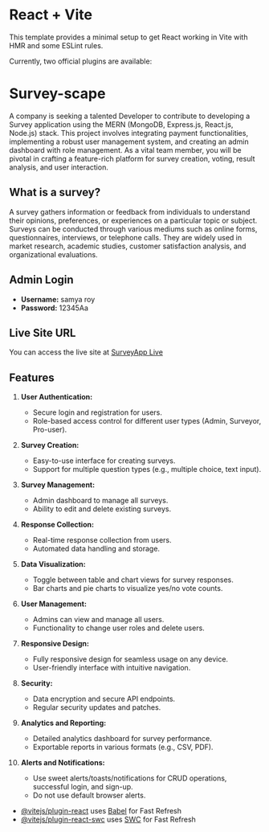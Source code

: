 # React + Vite

This template provides a minimal setup to get React working in Vite with HMR and some ESLint rules.

Currently, two official plugins are available:


# Survey-scape


A company is seeking a talented Developer to contribute to developing a Survey application using the MERN (MongoDB, Express.js, React.js, Node.js) stack. This project involves integrating payment functionalities, implementing a robust user management system, and creating an admin dashboard with role management. As a vital team member, you will be pivotal in crafting a feature-rich platform for survey creation, voting, result analysis, and user interaction.

## What is a survey?

A survey gathers information or feedback from individuals to understand their opinions, preferences, or experiences on a particular topic or subject. Surveys can be conducted through various mediums such as online forms, questionnaires, interviews, or telephone calls. They are widely used in market research, academic studies, customer satisfaction analysis, and organizational evaluations.


## Admin Login

- **Username:** samya roy
- **Password:** 12345Aa

## Live Site URL

You can access the live site at [SurveyApp Live](https://survey-auth-bef1d.web.app/)

## Features
1. **User Authentication:**
   - Secure login and registration for users.
   - Role-based access control for different user types (Admin, Surveyor, Pro-user).

2. **Survey Creation:**
   - Easy-to-use interface for creating surveys.
   - Support for multiple question types (e.g., multiple choice, text input).

3. **Survey Management:**
   - Admin dashboard to manage all surveys.
   - Ability to edit and delete existing surveys.

4. **Response Collection:**
   - Real-time response collection from users.
   - Automated data handling and storage.

5. **Data Visualization:**
   - Toggle between table and chart views for survey responses.
   - Bar charts and pie charts to visualize yes/no vote counts.

6. **User Management:**
   - Admins can view and manage all users.
   - Functionality to change user roles and delete users.

7. **Responsive Design:**
   - Fully responsive design for seamless usage on any device.
   - User-friendly interface with intuitive navigation.

8. **Security:**
   - Data encryption and secure API endpoints.
   - Regular security updates and patches.

9. **Analytics and Reporting:**
    - Detailed analytics dashboard for survey performance.
    - Exportable reports in various formats (e.g., CSV, PDF).

10. **Alerts and Notifications:**
    - Use sweet alerts/toasts/notifications for CRUD operations, successful login, and sign-up.
    - Do not use default browser alerts.




- [@vitejs/plugin-react](https://github.com/vitejs/vite-plugin-react/blob/main/packages/plugin-react/README.md) uses [Babel](https://babeljs.io/) for Fast Refresh
- [@vitejs/plugin-react-swc](https://github.com/vitejs/vite-plugin-react-swc) uses [SWC](https://swc.rs/) for Fast Refresh
